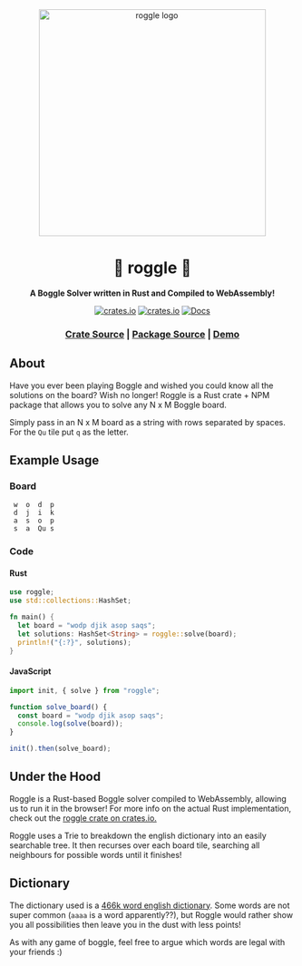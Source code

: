 <div align="center">
  <img width="400" src="https://prowe.ca/images/projects/roggle/roggle.png" alt="roggle logo">

  <h1>🦀 roggle 🔡</h1>

  <p>
    <strong>A Boggle Solver written in Rust and Compiled to WebAssembly!</strong>
  </p>

  <p>
    <a href="https://www.npmjs.com/package/roggle"><img alt="crates.io" src="https://badge.fury.io/js/roggle.svg"/></a>
    <a target="_blank" rel="noopener noreferrer" href="https://crates.io/crates/roggle"><img alt="crates.io" src="https://img.shields.io/crates/v/roggle"/></a>
    <a target="_blank" rel="noopener noreferrer" href="https://docs.rs/roggle/"><img alt="Docs" src="https://img.shields.io/badge/docs.rs-roggle-green"/></a>
   
  </p>

  <h3>
    <a target="_blank" rel="noopener noreferrer" href="https://github.com/parkuman/roggle/tree/main/crate">Crate Source</a>
    <span> | </span>
    <a target="_blank" rel="noopener noreferrer" href="https://github.com/parkuman/roggle/tree/main/wasm-pkg">Package Source</a>
    <span> | </span>
    <a target="_blank" rel="noopener noreferrer" href="https://roggle.prowe.ca/">Demo</a>
  </h3>

</div>

## About

Have you ever been playing Boggle and wished you could know all the solutions on the board? Wish no longer! Roggle is a Rust crate + NPM package that allows you to solve any N x M Boggle board.

Simply pass in an N x M board as a string with rows separated by spaces. For the `Qu` tile put `q` as the letter.



## Example Usage
### Board
```
 w  o  d  p
 d  j  i  k
 a  s  o  p
 s  a  Qu s
```

### Code
#### Rust
```rust
use roggle;
use std::collections::HashSet;

fn main() {
  let board = "wodp djik asop saqs";
  let solutions: HashSet<String> = roggle::solve(board);
  println!("{:?}", solutions);
}
```
#### JavaScript
```javascript
import init, { solve } from "roggle";

function solve_board() {
  const board = "wodp djik asop saqs";
  console.log(solve(board));
}

init().then(solve_board);
```

## Under the Hood
Roggle is a Rust-based Boggle solver compiled to WebAssembly, allowing us to run it in the browser! For more info on the actual Rust implementation, check out the [roggle crate on crates.io.](https://crates.io/crates/roggle) 

Roggle uses a Trie to breakdown the english dictionary into an easily searchable tree. It then recurses over each board tile, searching all neighbours for possible words until it finishes! 

## Dictionary
The dictionary used is a [466k word english dictionary](https://github.com/dwyl/english-words). Some words are not super common (`aaaa` is a word apparently??), but Roggle would rather show you all possibilities then leave you in the dust with less points! 

As with any game of boggle, feel free to argue which words are legal with your friends :)
